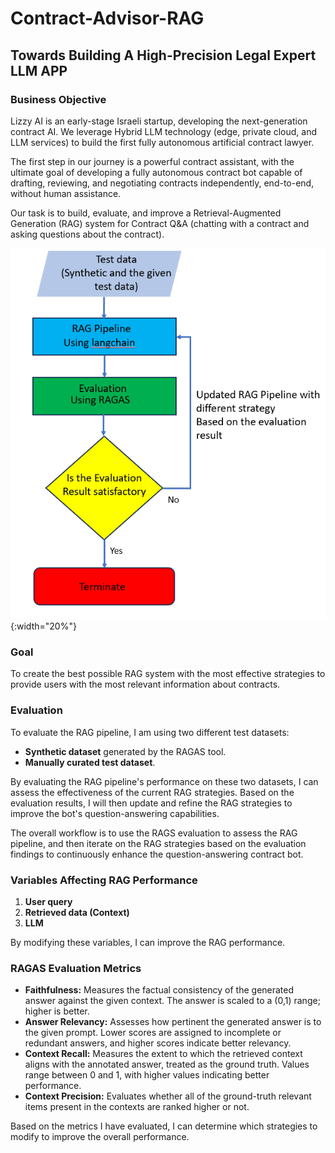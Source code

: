 # Contract-Advisor-RAG
## Towards Building A High-Precision Legal Expert LLM APP

### Business Objective
Lizzy AI is an early-stage Israeli startup, developing the next-generation contract AI. We leverage Hybrid LLM technology (edge, private cloud, and LLM services) to build the first fully autonomous artificial contract lawyer. 

The first step in our journey is a powerful contract assistant, with the ultimate goal of developing a fully autonomous contract bot capable of drafting, reviewing, and negotiating contracts independently, end-to-end, without human assistance.

Our task is to build, evaluate, and improve a Retrieval-Augmented Generation (RAG) system for Contract Q&A (chatting with a contract and asking questions about the contract).

![Workflow](Workflow.png){:width="20%"}

### Goal
To create the best possible RAG system with the most effective strategies to provide users with the most relevant information about contracts.

### Evaluation
To evaluate the RAG pipeline, I am using two different test datasets:
- **Synthetic dataset** generated by the RAGAS tool.
- **Manually curated test dataset**.

By evaluating the RAG pipeline's performance on these two datasets, I can assess the effectiveness of the current RAG strategies. Based on the evaluation results, I will then update and refine the RAG strategies to improve the bot's question-answering capabilities.

The overall workflow is to use the RAGS evaluation to assess the RAG pipeline, and then iterate on the RAG strategies based on the evaluation findings to continuously enhance the question-answering contract bot.

### Variables Affecting RAG Performance
1. **User query**
2. **Retrieved data (Context)**
3. **LLM**

By modifying these variables, I can improve the RAG performance.

### RAGAS Evaluation Metrics
- **Faithfulness:** Measures the factual consistency of the generated answer against the given context. The answer is scaled to a (0,1) range; higher is better.
- **Answer Relevancy:** Assesses how pertinent the generated answer is to the given prompt. Lower scores are assigned to incomplete or redundant answers, and higher scores indicate better relevancy.
- **Context Recall:** Measures the extent to which the retrieved context aligns with the annotated answer, treated as the ground truth. Values range between 0 and 1, with higher values indicating better performance.
- **Context Precision:** Evaluates whether all of the ground-truth relevant items present in the contexts are ranked higher or not.

Based on the metrics I have evaluated, I can determine which strategies to modify to improve the overall performance.
